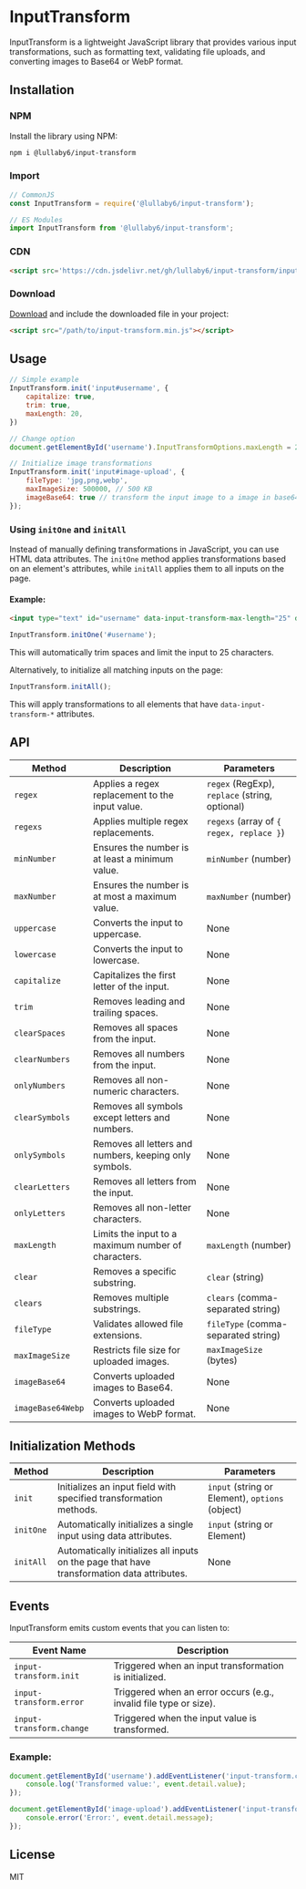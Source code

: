 # InputTransform

InputTransform is a lightweight JavaScript library that provides various input transformations, such as formatting text, validating file uploads, and converting images to Base64 or WebP format.

## Installation

### NPM

Install the library using NPM:

```bash
npm i @lullaby6/input-transform
```

### Import

```js
// CommonJS
const InputTransform = require('@lullaby6/input-transform');

// ES Modules
import InputTransform from '@lullaby6/input-transform';
```

### CDN

```html
<script src='https://cdn.jsdelivr.net/gh/lullaby6/input-transform/input-transform.min.js'></script>
```

### Download

<a href="https://cdn.jsdelivr.net/gh/lullaby6/input-transform/input-transform.min.js" target="_blank">Download</a> and include the downloaded file in your project:

```html
<script src="/path/to/input-transform.min.js"></script>
```

## Usage

```js
// Simple example
InputTransform.init('input#username', {
    capitalize: true,
    trim: true,
    maxLength: 20,
})

// Change option
document.getElementById('username').InputTransformOptions.maxLength = 25;

// Initialize image transformations
InputTransform.init('input#image-upload', {
    fileType: 'jpg,png,webp',
    maxImageSize: 500000, // 500 KB
    imageBase64: true // transform the input image to a image in base64 encoded string
});
```

### Using `initOne` and `initAll`

Instead of manually defining transformations in JavaScript, you can use HTML data attributes. The `initOne` method applies transformations based on an element's attributes, while `initAll` applies them to all inputs on the page.

#### Example:

```html
<input type="text" id="username" data-input-transform-max-length="25" data-input-transform-trim="true">
```

```js
InputTransform.initOne('#username');
```
This will automatically trim spaces and limit the input to 25 characters.

Alternatively, to initialize all matching inputs on the page:

```js
InputTransform.initAll();
```
This will apply transformations to all elements that have `data-input-transform-*` attributes.

## API

| Method         | Description | Parameters |
|---------------|-------------|------------|
| `regex` | Applies a regex replacement to the input value. | `regex` (RegExp), `replace` (string, optional) |
| `regexs` | Applies multiple regex replacements. | `regexs` (array of `{ regex, replace }`) |
| `minNumber` | Ensures the number is at least a minimum value. | `minNumber` (number) |
| `maxNumber` | Ensures the number is at most a maximum value. | `maxNumber` (number) |
| `uppercase` | Converts the input to uppercase. | None |
| `lowercase` | Converts the input to lowercase. | None |
| `capitalize` | Capitalizes the first letter of the input. | None |
| `trim` | Removes leading and trailing spaces. | None |
| `clearSpaces` | Removes all spaces from the input. | None |
| `clearNumbers` | Removes all numbers from the input. | None |
| `onlyNumbers` | Removes all non-numeric characters. | None |
| `clearSymbols` | Removes all symbols except letters and numbers. | None |
| `onlySymbols` | Removes all letters and numbers, keeping only symbols. | None |
| `clearLetters` | Removes all letters from the input. | None |
| `onlyLetters` | Removes all non-letter characters. | None |
| `maxLength` | Limits the input to a maximum number of characters. | `maxLength` (number) |
| `clear` | Removes a specific substring. | `clear` (string) |
| `clears` | Removes multiple substrings. | `clears` (comma-separated string) |
| `fileType` | Validates allowed file extensions. | `fileType` (comma-separated string) |
| `maxImageSize` | Restricts file size for uploaded images. | `maxImageSize` (bytes) |
| `imageBase64` | Converts uploaded images to Base64. | None |
| `imageBase64Webp` | Converts uploaded images to WebP format. | None |

## Initialization Methods

| Method       | Description | Parameters |
|-------------|-------------|------------|
| `init` | Initializes an input field with specified transformation methods. | `input` (string or Element), `options` (object) |
| `initOne` | Automatically initializes a single input using data attributes. | `input` (string or Element) |
| `initAll` | Automatically initializes all inputs on the page that have transformation data attributes. | None |

## Events

InputTransform emits custom events that you can listen to:

| Event Name | Description |
|-----------|-------------|
| `input-transform.init` | Triggered when an input transformation is initialized. |
| `input-transform.error` | Triggered when an error occurs (e.g., invalid file type or size). |
| `input-transform.change` | Triggered when the input value is transformed. |

### Example:

```js
document.getElementById('username').addEventListener('input-transform.change', (event) => {
    console.log('Transformed value:', event.detail.value);
});

document.getElementById('image-upload').addEventListener('input-transform.error', (event) => {
    console.error('Error:', event.detail.message);
});
```

## License

MIT

